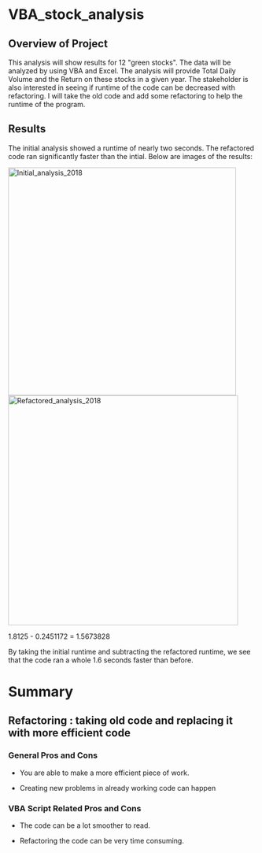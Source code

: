 # VBA_stock_analysis

## Overview of Project

This analysis will show results for 12 "green stocks". The data will be analyzed by using VBA and Excel. The analysis will provide Total Daily Volume and the Return on these stocks in a given year. The stakeholder is also interested in seeing if runtime of the code can be decreased with refactoring. I will take the old code and add some refactoring to help the runtime of the program. 


## Results

The initial analysis showed a runtime of nearly two seconds. The refactored code ran significantly faster than the intial. Below are images of the results:


<img width="463" alt="Initial_analysis_2018" src="https://user-images.githubusercontent.com/107652317/176989601-a274af5a-b423-428a-9ee1-cf6ebfed6cdc.png">


<img width="467" alt="Refactored_analysis_2018" src="https://user-images.githubusercontent.com/107652317/176989604-812cdf02-be2d-46dc-9312-11e1c56bbdb0.png">



1.8125 - 0.2451172 = 1.5673828 

By taking the initial runtime and subtracting the refactored runtime, we see that the code ran a whole 1.6 seconds faster than before.

# Summary

## Refactoring : taking old code and replacing it with more efficient code 

### General Pros and Cons
* You are able to make a more efficient piece of work.

* Creating new problems in already working code can happen

### VBA Script Related Pros and Cons

* The code can be a lot smoother to read.

* Refactoring the code can be very time consuming.





